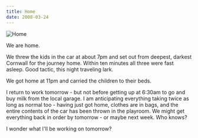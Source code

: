 ```yaml
---
title: Home
date: 2008-03-24
---
```


![Home](https://source.unsplash.com/d34DtRp1bqo/1600x900)

We are home.

We threw the kids in the car at about 7pm and set out from deepest, darkest Cornwall for the journey home. Within ten minutes all three were fast asleep. Good tactic, this night traveling lark.

We got home at 11pm and carried the children to their beds.

I return to work tomorrow - but not before getting up at 6:30am to go and buy milk from the local garage. I am anticipating everything taking twice as long as normal too - having just got home, clothes are in bags, and the entire contents of the car has been thrown in the playroom. We might get everything back in order by tomorrow - or maybe next week. Who knows?

I wonder what I'll be working on tomorrow?